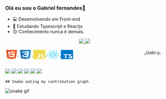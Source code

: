 ### Olá eu sou o Gabriel fernandes👋 

- 💻 Desenvolvendo em Front-end
- 🚀 Estudando Typescript e Reactjs
- 😊 Conhecimento nunca é demais.

<div align="center">
  <a href="https://www.linkedin.com/in/gabrielferlima/">
  <img height="180em" src="https://github-readme-stats.vercel.app/api?username=GabrielFerlima&show_icons=true&theme=merko&include_all_commits=true&count_private=true"/>
  <img height="180em" src="https://github-readme-stats.vercel.app/api/top-langs/?username=GabrielFerlima&layout=compact&langs_count=7&theme=merko"/>
</div>
  
  <div style="display: inline_block"><br>
     <img align="center" alt="Gabi-HTML" height="30" width="40" src="https://raw.githubusercontent.com/devicons/devicon/master/icons/html5/html5-original.svg">
    <img align="center" alt="Gabi-CSS" height="30" width="40" src="https://raw.githubusercontent.com/devicons/devicon/master/icons/css3/css3-original.svg">
  <img align="center" alt="Gabi-Js" height="30" width="40" src="https://raw.githubusercontent.com/devicons/devicon/master/icons/javascript/javascript-plain.svg">
     <img align="center" alt="Gabi-React" height="30" width="40" src="https://raw.githubusercontent.com/devicons/devicon/master/icons/react/react-original.svg">
  <img align="center" alt="Gabi-Ts" height="30" width="40" src="https://raw.githubusercontent.com/devicons/devicon/master/icons/typescript/typescript-plain.svg">
  <img align="right" alt="Gabi-pic" height="150" style="border-radius:50px;" src="https://www.proibidoler.com/wp-content/uploads/2020/07/critica-resenha-analise-rick-and-morty-3-1152x648.jpg">
</div>
  
  ##
  
  <div> 
  
  <a href="https://www.instagram.com/gabriel_ferlima/" target="_blank"><img src="https://img.shields.io/badge/-Instagram-%23E4405F?style=for-the-badge&logo=instagram&logoColor=white" target="_blank"></a>
 	<a href="https://www.twitch.tv/bocadeveia" target="_blank"><img src="https://img.shields.io/badge/Twitch-9146FF?style=for-the-badge&logo=twitch&logoColor=white" target="_blank"></a>
 <a href="https://discord.gg/bMWM2BDjwu" target="_blank"><img src="https://img.shields.io/badge/Discord-7289DA?style=for-the-badge&logo=discord&logoColor=white" target="_blank"></a> 
  <a href = "mailto:Gabriel_fernandes1995@hotmail.com"><img src="https://img.shields.io/badge/-Gmail-%23333?style=for-the-badge&logo=gmail&logoColor=white" target="_blank"></a>
  <a href="https://www.linkedin.com/in/gabrielferlima/" target="_blank"><img src="https://img.shields.io/badge/-LinkedIn-%230077B5?style=for-the-badge&logo=linkedin&logoColor=white" target="_blank"></a> 
 <a href="https://www.tiktok.com/@gabrielferlima" target="_blank"><img src="https://img.shields.io/badge/TikTok-000000?style=for-the-badge&logo=tiktok&logoColor=white" target="_blank"></a> 

    ## Snake eating my contribution graph

 ![snake gif](https://github.com/GabrielFerlima/GabrielFerlima/blob/output/github-contribution-grid-snake.gif)

 
</div>
